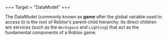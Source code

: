+++
Target = "DataModel"
+++

The DataModel (commonly known as **game** after the global variable used to access it) is the root of Roblox's parent-child hierarchy. Its direct children are services (such as the `Workspace` and `Lighting`) that act as the fundamental components of a Roblox game.